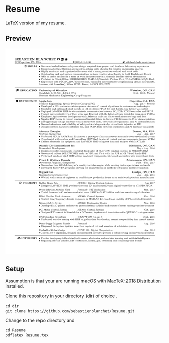 # Resume

LaTeX version of my resume.

## Preview

![Screenshot](Resume.jpg)

## Setup

Assumption is that your are running macOS with [MacTeX-2018 Distribution](http://tug.org/mactex/mactex-download.html) installed.

Clone this repository in your directory (dir) of choice .

```
cd dir
git clone https://github.com/sebastienblanchet/Resume.git
```

Change to the repo directory and

```
cd Resume
pdflatex Resume.tex
```
